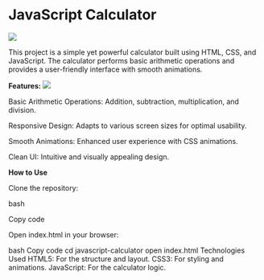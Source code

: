 # JavaScript Calculator
<img src="https://i.pinimg.com/originals/50/da/8c/50da8c44ba216bd8d5c20992bc8ce939.gif">



This project is a simple yet powerful calculator built using HTML, CSS, and JavaScript. The calculator performs basic arithmetic operations and provides a user-friendly interface with smooth animations.


**Features:**
<img src="https://user-images.githubusercontent.com/73097560/115834477-dbab4500-a447-11eb-908a-139a6edaec5c.gif">

Basic Arithmetic Operations: Addition, subtraction, multiplication, and division.

Responsive Design: Adapts to various screen sizes for optimal usability.

Smooth Animations: Enhanced user experience with CSS animations.

Clean UI: Intuitive and visually appealing design.



**How to Use**


Clone the repository:

bash

Copy code



Open index.html in your browser:

bash
Copy code
cd javascript-calculator
open index.html
Technologies Used
HTML5: For the structure and layout.
CSS3: For styling and animations.
JavaScript: For the calculator logic.
